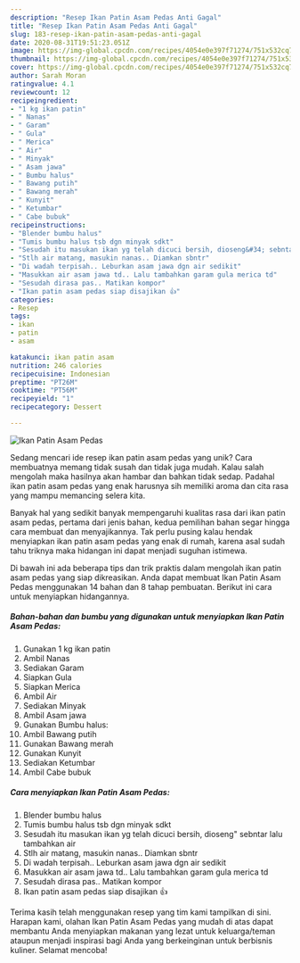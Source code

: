 ```yaml
---
description: "Resep Ikan Patin Asam Pedas Anti Gagal"
title: "Resep Ikan Patin Asam Pedas Anti Gagal"
slug: 183-resep-ikan-patin-asam-pedas-anti-gagal
date: 2020-08-31T19:51:23.051Z
image: https://img-global.cpcdn.com/recipes/4054e0e397f71274/751x532cq70/ikan-patin-asam-pedas-foto-resep-utama.jpg
thumbnail: https://img-global.cpcdn.com/recipes/4054e0e397f71274/751x532cq70/ikan-patin-asam-pedas-foto-resep-utama.jpg
cover: https://img-global.cpcdn.com/recipes/4054e0e397f71274/751x532cq70/ikan-patin-asam-pedas-foto-resep-utama.jpg
author: Sarah Moran
ratingvalue: 4.1
reviewcount: 12
recipeingredient:
- "1 kg ikan patin"
- " Nanas"
- " Garam"
- " Gula"
- " Merica"
- " Air"
- " Minyak"
- " Asam jawa"
- " Bumbu halus"
- " Bawang putih"
- " Bawang merah"
- " Kunyit"
- " Ketumbar"
- " Cabe bubuk"
recipeinstructions:
- "Blender bumbu halus"
- "Tumis bumbu halus tsb dgn minyak sdkt"
- "Sesudah itu masukan ikan yg telah dicuci bersih, dioseng&#34; sebntar lalu tambahkan air"
- "Stlh air matang, masukin nanas.. Diamkan sbntr"
- "Di wadah terpisah.. Leburkan asam jawa dgn air sedikit"
- "Masukkan air asam jawa td.. Lalu tambahkan garam gula merica td"
- "Sesudah dirasa pas.. Matikan kompor"
- "Ikan patin asam pedas siap disajikan 👍"
categories:
- Resep
tags:
- ikan
- patin
- asam

katakunci: ikan patin asam 
nutrition: 246 calories
recipecuisine: Indonesian
preptime: "PT26M"
cooktime: "PT56M"
recipeyield: "1"
recipecategory: Dessert

---
```



![Ikan Patin Asam Pedas](https://img-global.cpcdn.com/recipes/4054e0e397f71274/751x532cq70/ikan-patin-asam-pedas-foto-resep-utama.jpg)

Sedang mencari ide resep ikan patin asam pedas yang unik? Cara membuatnya memang tidak susah dan tidak juga mudah. Kalau salah mengolah maka hasilnya akan hambar dan bahkan tidak sedap. Padahal ikan patin asam pedas yang enak harusnya sih memiliki aroma dan cita rasa yang mampu memancing selera kita.



Banyak hal yang sedikit banyak mempengaruhi kualitas rasa dari ikan patin asam pedas, pertama dari jenis bahan, kedua pemilihan bahan segar hingga cara membuat dan menyajikannya. Tak perlu pusing kalau hendak menyiapkan ikan patin asam pedas yang enak di rumah, karena asal sudah tahu triknya maka hidangan ini dapat menjadi suguhan istimewa.


Di bawah ini ada beberapa tips dan trik praktis dalam mengolah ikan patin asam pedas yang siap dikreasikan. Anda dapat membuat Ikan Patin Asam Pedas menggunakan 14 bahan dan 8 tahap pembuatan. Berikut ini cara untuk menyiapkan hidangannya.

<!--inarticleads1-->

##### Bahan-bahan dan bumbu yang digunakan untuk menyiapkan Ikan Patin Asam Pedas:

1. Gunakan 1 kg ikan patin
1. Ambil  Nanas
1. Sediakan  Garam
1. Siapkan  Gula
1. Siapkan  Merica
1. Ambil  Air
1. Sediakan  Minyak
1. Ambil  Asam jawa
1. Gunakan  Bumbu halus:
1. Ambil  Bawang putih
1. Gunakan  Bawang merah
1. Gunakan  Kunyit
1. Sediakan  Ketumbar
1. Ambil  Cabe bubuk




<!--inarticleads2-->

##### Cara menyiapkan Ikan Patin Asam Pedas:

1. Blender bumbu halus
1. Tumis bumbu halus tsb dgn minyak sdkt
1. Sesudah itu masukan ikan yg telah dicuci bersih, dioseng&#34; sebntar lalu tambahkan air
1. Stlh air matang, masukin nanas.. Diamkan sbntr
1. Di wadah terpisah.. Leburkan asam jawa dgn air sedikit
1. Masukkan air asam jawa td.. Lalu tambahkan garam gula merica td
1. Sesudah dirasa pas.. Matikan kompor
1. Ikan patin asam pedas siap disajikan 👍




Terima kasih telah menggunakan resep yang tim kami tampilkan di sini. Harapan kami, olahan Ikan Patin Asam Pedas yang mudah di atas dapat membantu Anda menyiapkan makanan yang lezat untuk keluarga/teman ataupun menjadi inspirasi bagi Anda yang berkeinginan untuk berbisnis kuliner. Selamat mencoba!

